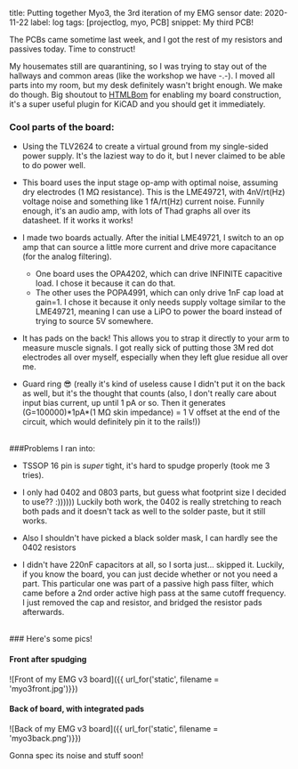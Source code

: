 title: Putting together Myo3, the 3rd iteration of my EMG sensor
date: 2020-11-22
label: log
tags: [projectlog, myo, PCB]
snippet: My third PCB!

The PCBs came sometime last week, and I got the rest of my resistors and passives today. Time to construct!

My housemates still are quarantining, so I was trying to stay out of the hallways and common areas (like the workshop we have -.-). I moved all parts into my room, but my desk definitely wasn't bright enough. We make do though. Big shoutout to [HTMLBom](https://github.com/openscopeproject/InteractiveHtmlBom) for enabling my board construction, it's a super useful plugin for KiCAD and you should get it immediately.

### Cool parts of the board:

* Using the TLV2624 to create a virtual ground from my single-sided power supply. It's the laziest way to do it, but I never claimed to be able to do power well.

* This board uses the input stage op-amp with optimal noise, assuming dry electrodes (1 MΩ resistance). This is the LME49721, with 4nV/rt(Hz) voltage noise and something like 1 fA/rt(Hz) current noise. Funnily enough, it's an audio amp, with lots of Thad graphs all over its datasheet. If it works it works!

* I made two boards actually. After the initial LME49721, I switch to an op amp that can source a little more current and drive more capacitance (for the analog filtering). 
	* One board uses the OPA4202, which can drive INFINITE capacitive load. I chose it because it can do that.
	* The other uses the POPA4991, which can only drive 1nF cap load at gain=1. I chose it because it only needs supply voltage similar to the LME49721, meaning I can use a LiPO to power the board instead of trying to source 5V somewhere.

* It has pads on the back! This allows you to strap it directly to your arm to measure muscle signals. I got really sick of putting those 3M red dot electrodes all over myself, especially when they left glue residue all over me. 

* Guard ring 😎 (really it's kind of useless cause I didn't put it on the back as well, but it's the thought that counts (also, I don't really care about input bias current, up until 1 pA or so. Then it generates (G=100000)\*1pA\*(1 MΩ skin impedance) = 1 V offset at the end of the circuit, which would definitely pin it to the rails!))

<br>
###Problems I ran into: 

* TSSOP 16 pin is *super* tight, it's hard to spudge properly (took me 3 tries). 

* I only had 0402 and 0803 parts, but guess what footprint size I decided to use?? :)))))) Luckily both work, the 0402 is really stretching to reach both pads and it doesn't tack as well to the solder paste, but it still works. 

* Also I shouldn't have picked a black solder mask, I can hardly see the 0402 resistors

* I didn't have 220nF capacitors at all, so I sorta just... skipped it. Luckily, if you know the board, you can just decide whether or not you need a part. This particular one was part of a passive high pass filter, which came before a 2nd order active high pass at the same cutoff frequency. I just removed the cap and resistor, and bridged the resistor pads afterwards. 

<br>
### Here's some pics!

#### Front after spudging
![Front of my EMG v3 board]({{ url_for('static', filename = 'myo3front.jpg')}})

#### Back of board, with integrated pads
![Back of my EMG v3 board]({{ url_for('static', filename = 'myo3back.png')}})

Gonna spec its noise and stuff soon!
